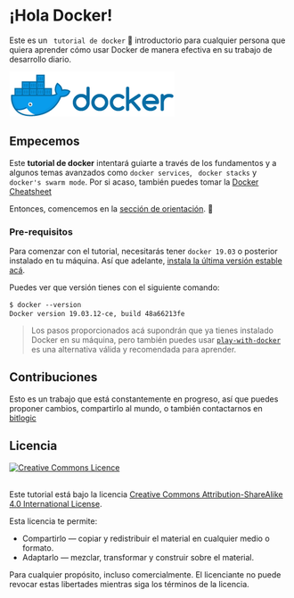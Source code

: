 # ¡Hola Docker!

Este es un ` tutorial de docker`  🐳 introductorio para cualquier persona que quiera aprender cómo usar Docker de manera efectiva en su trabajo de desarrollo diario.

![Docker Small](./0-orientacion/horizontal_small.png) 


## Empecemos

Este **tutorial de docker** intentará guiarte a través de los fundamentos y a algunos temas avanzados como `docker services`, ` docker stacks` y `docker's swarm mode`. Por si acaso, también puedes tomar la [Docker Cheatsheet](https://github.com/fredomartinez/hello-docker/tree/master/docker-cheatsheet.md)

Entonces, comencemos en la [sección de orientación](https://github.com/fredomartinez/hello-docker/tree/master/0-orientacion). :punch:


### Pre-requisitos


Para comenzar con el tutorial, necesitarás tener `docker 19.03` o posterior instalado en tu máquina. Así que adelante, [instala la última versión estable acá](https://docs.docker.com/engine/installation/).


Puedes ver que versión tienes con el siguiente comando:
``` 
$ docker --version
Docker version 19.03.12-ce, build 48a66213fe
```


> Los pasos proporcionados acá supondrán que ya tienes instalado Docker en su máquina, pero también puedes usar [`play-with-docker`](http://play-with-docker.com) es una alternativa válida y recomendada para aprender.


## Contribuciones

Esto es un trabajo que está constantemente en progreso, así que puedes proponer cambios, compartirlo al mundo, o también contactarnos en [bitlogic](https://bitlogic.io)


## Licencia

<a rel="license" href="http://creativecommons.org/licenses/by-sa/4.0/"><img alt="Creative Commons Licence" style="border-width:0" src="https://i.creativecommons.org/l/by-sa/4.0/88x31.png" /></a>

<br />Este tutorial está bajo la licencia <a rel="license" href="http://creativecommons.org/licenses/by-sa/4.0/">Creative Commons Attribution-ShareAlike 4.0 International License</a>.

Esta licencia te permite:

* Compartirlo — copiar y redistribuir el material en cualquier medio o formato.
* Adaptarlo — mezclar, transformar y construir sobre el material.

Para cualquier propósito, incluso comercialmente. El licenciante no puede revocar estas libertades mientras siga los términos de la licencia.

